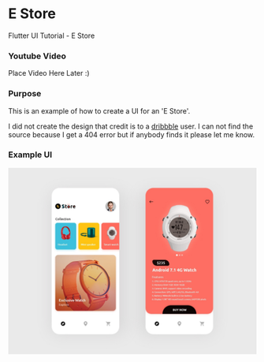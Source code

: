 # E Store

Flutter UI Tutorial - E Store

### Youtube Video

Place Video Here Later :)

### Purpose

This is an example of how to create a UI for an 'E Store'.

I did not create the design that credit is to a [dribbble](https://dribbble.com/) user. I can not find the source because I get a 404 error but if anybody finds it please let me know.

### Example UI

![example user interface](example_image_01.jpg)

